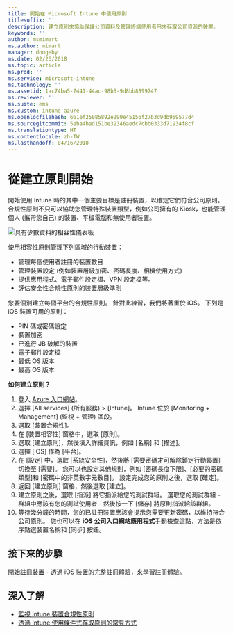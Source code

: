 ```yaml
---
title: 開始在 Microsoft Intune 中使用原則
titlesuffix: ''
description: 建立原則來協助保護公司資料及管理終端使用者用來存取公司資源的裝置。
keywords: ''
author: msmimart
ms.author: mimart
manager: dougeby
ms.date: 02/26/2018
ms.topic: article
ms.prod: ''
ms.service: microsoft-intune
ms.technology: ''
ms.assetid: 1ac74ba5-7441-44ac-98b5-9d8bb8899747
ms.reviewer: ''
ms.suite: ems
ms.custom: intune-azure
ms.openlocfilehash: 661ef25085892e299e45156f27b3d9db959577d4
ms.sourcegitcommit: 5eba4bad151be32346aedc7cbb0333d71934f8cf
ms.translationtype: HT
ms.contentlocale: zh-TW
ms.lasthandoff: 04/16/2018
---
```

# <a name="get-started-with-creating-policies"></a>從建立原則開始

開始使用 Intune 時的其中一個主要目標是註冊裝置，以確定它們符合公司原則。 合規性原則不只可以協助您管理特殊裝置類型，例如公司擁有的 Kiosk，也能管理個人 (攜帶您自己) 的裝置、平板電腦和無使用者裝置。

![具有少數資料的相容性儀表板](/intune/media/generic-compliance-dashboard.png)

使用相容性原則管理下列區域的行動裝置：

* 管理每個使用者註冊的裝置數目
* 管理裝置設定 (例如裝置層級加密、密碼長度、相機使用方式)
* 提供應用程式、電子郵件設定檔、VPN 設定檔等。
* 評估安全性合規性原則的裝置層級準則

您要個別建立每個平台的合規性原則。 針對此練習，我們將著重於 iOS。 下列是 iOS 裝置可用的原則：

* PIN 碼或密碼設定
* 裝置加密
* 已進行 JB 破解的裝置
* 電子郵件設定檔
* 最低 OS 版本
* 最高 OS 版本

__如何建立原則？__

1. 登入 [Azure 入口網站](https://portal.azure.com)。
2. 選擇 [All services] (所有服務) > [Intune]。 Intune 位於 [Monitoring + Management] (監視 + 管理) 區段。
3. 選取 [裝置合規性]。
4. 在 [裝置相容性] 窗格中，選取 [原則]。
5. 選取 [建立原則]，然後填入詳細資訊，例如 [名稱] 和 [描述]。 
6. 選擇 [iOS] 作為 [平台]。
6. 在 [設定] 中，選取 [系統安全性]，然後將 [需要密碼才可解除鎖定行動裝置] 切換至 [需要]。 您可以也設定其他規則，例如 [密碼長度下限]、[必要的密碼類型]和 [密碼中的非英數字元數目]。 設定完成您的原則之後，選取 [確定]。
7. 返回 [建立原則] 窗格，然後選取 [建立]。
8. 建立原則之後，選取 [指派] 將它指派給您的測試群組。 選取您的測試群組 - 群組中應該有您的測試使用者 - 然後按一下 [儲存] 將原則指派給該群組。
9. 等待幾分鐘的時間，您的已註冊裝置應該會提示您需要更新密碼，以維持符合公司原則。 您也可以在 **iOS 公司入口網站應用程式**手動檢查這點，方法是依序點選裝置名稱和 [同步] 按鈕。

## <a name="next-steps"></a>接下來的步驟

[開始註冊裝置](get-started-enroll.md) - 透過 iOS 裝置的完整註冊體驗，來學習註冊體驗。

## <a name="learn-more"></a>深入了解

* [監視 Intune 裝置合規性原則](compliance-policy-monitor.md)
* [透過 Intune 使用條件式存取原則的常見方式](conditional-access-intune-common-ways-use.md)
